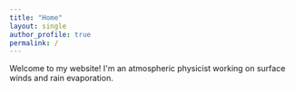 ```yaml
---
title: "Home"
layout: single
author_profile: true
permalink: /
---
```


Welcome to my website! I'm an atmospheric physicist working on surface winds and rain evaporation.

<!-- Add more content here -->
